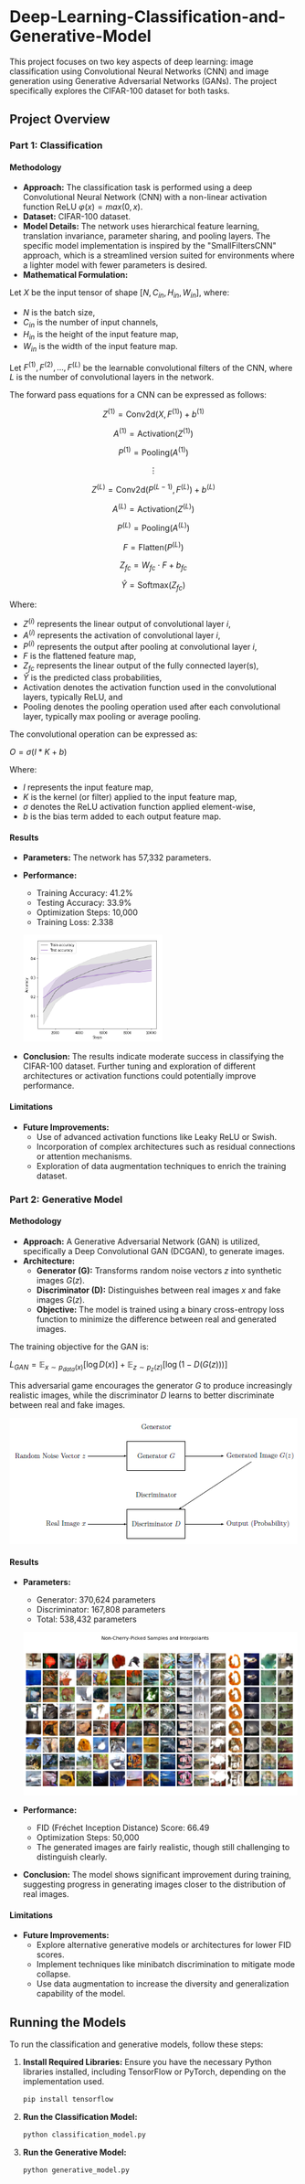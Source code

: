 # Deep-Learning-Classification-and-Generative-Model

This project focuses on two key aspects of deep learning: image classification using Convolutional Neural Networks (CNN) and image generation using Generative Adversarial Networks (GANs). The project specifically explores the CIFAR-100 dataset for both tasks.

## Project Overview

### Part 1: Classification

#### Methodology
- **Approach:** The classification task is performed using a deep Convolutional Neural Network (CNN) with a non-linear activation function ReLU $`φ(x) = max(0, x)`$.
- **Dataset:** CIFAR-100 dataset.
- **Model Details:** The network uses hierarchical feature learning, translation invariance, parameter sharing, and pooling layers. The specific model implementation is inspired by the "SmallFiltersCNN" approach, which is a streamlined version suited for environments where a lighter model with fewer parameters is desired.
- **Mathematical Formulation:**

Let $`X`$ be the input tensor of shape $`[N, C_{in}, H_{in}, W_{in}]`$, where:
- $`N`$ is the batch size,
- $`C_{in}`$ is the number of input channels,
- $`H_{in}`$ is the height of the input feature map,
- $`W_{in}`$ is the width of the input feature map.

Let $`F^{(1)}, F^{(2)}, \dots, F^{(L)}`$ be the learnable convolutional filters of the CNN, where $`L`$ is the number of convolutional layers in the network.

The forward pass equations for a CNN can be expressed as follows:

<div align="center">

$`
Z^{(1)} = \text{Conv2d}(X, F^{(1)}) + b^{(1)}
`$

$`
A^{(1)} = \text{Activation}(Z^{(1)})
`$

$`
P^{(1)} = \text{Pooling}(A^{(1)})
`$

$`
\vdots
`$

$`
Z^{(L)} = \text{Conv2d}(P^{(L-1)}, F^{(L)}) + b^{(L)}
`$

$`
A^{(L)} = \text{Activation}(Z^{(L)})
`$

$`
P^{(L)} = \text{Pooling}(A^{(L)})
`$

$`
F = \text{Flatten}(P^{(L)})
`$

$`
Z_{fc} = W_{fc} \cdot F + b_{fc}
`$

$`
\hat{Y} = \text{Softmax}(Z_{fc})
`$

</div>

Where:
- $`Z^{(i)}`$ represents the linear output of convolutional layer $`i`$,
- $`A^{(i)}`$ represents the activation of convolutional layer $`i`$,
- $`P^{(i)}`$ represents the output after pooling at convolutional layer $`i`$,
- $`F`$ is the flattened feature map,
- $`Z_{fc}`$ represents the linear output of the fully connected layer(s),
- $`\hat{Y}`$ is the predicted class probabilities,
- Activation denotes the activation function used in the convolutional layers, typically ReLU, and
- Pooling denotes the pooling operation used after each convolutional layer, typically max pooling or average pooling.

The convolutional operation can be expressed as:

$`
O = \sigma(I * K + b)
`$

Where:
- $`I`$ represents the input feature map,
- $`K`$ is the kernel (or filter) applied to the input feature map,
- $`\sigma`$ denotes the ReLU activation function applied element-wise,
- $`b`$ is the bias term added to each output feature map.

#### Results
- **Parameters:** The network has 57,332 parameters.
- **Performance:**
  - Training Accuracy: 41.2%
  - Testing Accuracy: 33.9%
  - Optimization Steps: 10,000
  - Training Loss: 2.338

  ![Training Results 1](trainingResult1.png)</br>
- **Conclusion:** The results indicate moderate success in classifying the CIFAR-100 dataset. Further tuning and exploration of different architectures or activation functions could potentially improve performance.

#### Limitations
- **Future Improvements:**
  - Use of advanced activation functions like Leaky ReLU or Swish.
  - Incorporation of complex architectures such as residual connections or attention mechanisms.
  - Exploration of data augmentation techniques to enrich the training dataset.

### Part 2: Generative Model

#### Methodology
- **Approach:** A Generative Adversarial Network (GAN) is utilized, specifically a Deep Convolutional GAN (DCGAN), to generate images.
- **Architecture:**
  - **Generator (G):** Transforms random noise vectors $`z`$ into synthetic images $`G(z)`$.
  - **Discriminator (D):** Distinguishes between real images $`x`$ and fake images $`G(z)`$.
  - **Objective:** The model is trained using a binary cross-entropy loss function to minimize the difference between real and generated images.

The training objective for the GAN is:

$`
L_{GAN} = \mathbb{E}_{x \sim p_{data}(x)}[\log D(x)] + \mathbb{E}_{z \sim p_z(z)}[\log(1 - D(G(z)))]
`$

This adversarial game encourages the generator $`G`$ to produce increasingly realistic images, while the discriminator $`D`$ learns to better discriminate between real and fake images.

  ![LGAN img](image4.png)</br>

#### Results
- **Parameters:**
  - Generator: 370,624 parameters
  - Discriminator: 167,808 parameters
  - Total: 538,432 parameters
  
  ![Pictures, 2 8x8 images](image5.png)</br>
- **Performance:**
  - FID (Fréchet Inception Distance) Score: 66.49
  - Optimization Steps: 50,000
  - The generated images are fairly realistic, though still challenging to distinguish clearly.
- **Conclusion:** The model shows significant improvement during training, suggesting progress in generating images closer to the distribution of real images.

#### Limitations
- **Future Improvements:**
  - Explore alternative generative models or architectures for lower FID scores.
  - Implement techniques like minibatch discrimination to mitigate mode collapse.
  - Use data augmentation to increase the diversity and generalization capability of the model.

## Running the Models

To run the classification and generative models, follow these steps:

1. **Install Required Libraries:** Ensure you have the necessary Python libraries installed, including TensorFlow or PyTorch, depending on the implementation used.
   ```bash
   pip install tensorflow
2. **Run the Classification Model:**
   ```bash
   python classification_model.py
1. **Run the Generative Model:**
   ```bash
   python generative_model.py